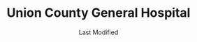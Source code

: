 ---
layout: location-page
date: Last Modified
description: "Local COVID-19 testing is available at Union County General Hospital in Clayton, New Mexico, USA."
permalink: "locations/new-mexico/clayton/union-county-general-hospital/"
tags:
  - locations
  - new-mexico
title: Union County General Hospital
uniqueName: union-county-general-hospital
state: New Mexico
stateAbbr: NM
hood: "Clayton"
address: "300 Wilson St"
city: "Clayton"
zip: "88415"
zipsNearby: "81027 81029 81049 88410 88415 88414 88418 88419 88422 88424 88430 88436 73933 73937 73946 73947 79022 79044 79051 79084 79087" 
mapUrl: "http://maps.apple.com/?q=Union+County+General+Hospital&address=300+Wilson+St,Clayton,New+Mexico,88415"
locationType: Walk-in
phone: "575-374-2584"
website: "http://ucgh.net/"
onlineBooking: undefined
closed: undefined
closedUpdate: April 17th, 2020
notes: "By appointment only. Requires phone screen."
days: Contact for hours of operation.
ctaMessage: Learn more
ctaUrl: "http://ucgh.net/"
---